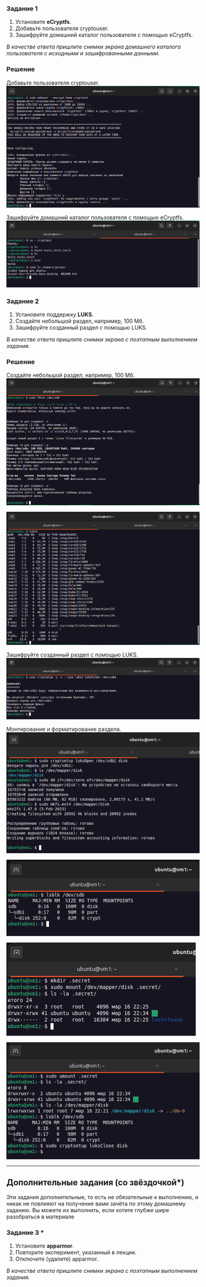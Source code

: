 ### Задание 1

1. Установите **eCryptfs**.
2. Добавьте пользователя cryptouser.
3. Зашифруйте домашний каталог пользователя с помощью eCryptfs.

*В качестве ответа  пришлите снимки экрана домашнего каталога пользователя с исходными и зашифрованными данными.*  

### Решение

Добавьте пользователя cryptouser.  
![alt text](https://github.com/masterchoo495/13-02/blob/main/001.png)  

Зашифруйте домашний каталог пользователя с помощью eCryptfs.  
![alt text](https://github.com/masterchoo495/13-02/blob/main/002.png)  

### Задание 2

1. Установите поддержку **LUKS**.
2. Создайте небольшой раздел, например, 100 Мб.
3. Зашифруйте созданный раздел с помощью LUKS.

*В качестве ответа пришлите снимки экрана с поэтапным выполнением задания.*

### Решение

Создайте небольшой раздел, например, 100 Мб.  
![alt text](https://github.com/masterchoo495/13-02/blob/main/004.png)  

![alt text](https://github.com/masterchoo495/13-02/blob/main/005.png)  

Зашифруйте созданный раздел с помощью LUKS.
![alt text](https://github.com/masterchoo495/13-02/blob/main/006.png)  

Монтирование и форматирование раздела.
![alt text](https://github.com/masterchoo495/13-02/blob/main/007.png)  

![alt text](https://github.com/masterchoo495/13-02/blob/main/008.png)  

![alt text](https://github.com/masterchoo495/13-02/blob/main/009.png)  

![alt text](https://github.com/masterchoo495/13-02/blob/main/010.png)  

---
## Дополнительные задания (со звёздочкой*)

Эти задания дополнительные, то есть не обязательные к выполнению, и никак не повлияют на получение вами зачёта по этому домашнему заданию. Вы можете их выполнить, если хотите глубже шире разобраться в материале

### Задание 3 *

1. Установите **apparmor**.
2. Повторите эксперимент, указанный в лекции.
3. Отключите (удалите) apparmor.


*В качестве ответа пришлите снимки экрана с поэтапным выполнением задания.*
